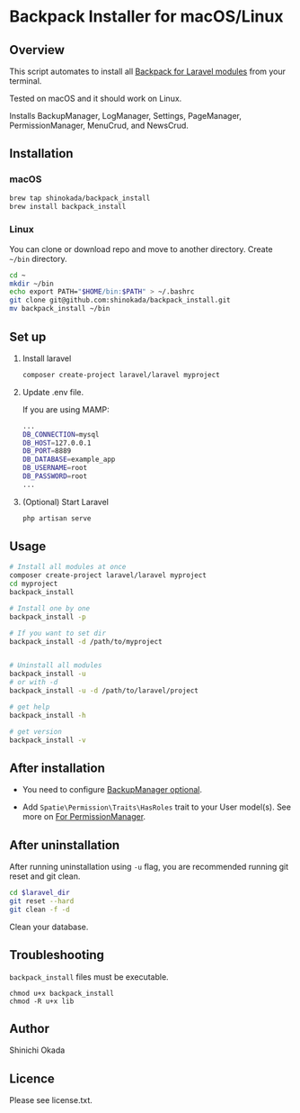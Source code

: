 # Backpack Installer for macOS/Linux

## Overview

This script automates to install all [Backpack for Laravel modules](https://backpackforlaravel.com/docs/4.1/installation) from your terminal.

Tested on macOS and it should work on Linux.

Installs BackupManager, LogManager, Settings, PageManager, PermissionManager, MenuCrud, and NewsCrud.

## Installation

### macOS

```sh
brew tap shinokada/backpack_install
brew install backpack_install
```

### Linux

You can clone or download repo and move to another directory.
Create `~/bin` directory.

```sh
cd ~
mkdir ~/bin
echo export PATH="$HOME/bin:$PATH" > ~/.bashrc
git clone git@github.com:shinokada/backpack_install.git
mv backpack_install ~/bin
```

## Set up

1. Install laravel

   ```sh
   composer create-project laravel/laravel myproject
   ```

2. Update .env file.

   If you are using MAMP:

   ```sh
   ...
   DB_CONNECTION=mysql
   DB_HOST=127.0.0.1
   DB_PORT=8889
   DB_DATABASE=example_app
   DB_USERNAME=root
   DB_PASSWORD=root
   ...
   ```

3. (Optional) Start Laravel

   ```sh
   php artisan serve
   ```

## Usage

```sh
# Install all modules at once
composer create-project laravel/laravel myproject
cd myproject
backpack_install

# Install one by one
backpack_install -p

# If you want to set dir
backpack_install -d /path/to/myproject


# Uninstall all modules
backpack_install -u
# or with -d
backpack_install -u -d /path/to/laravel/project

# get help
backpack_install -h

# get version
backpack_install -v
```

## After installation

- You need to configure [BackupManager optional](https://github.com/Laravel-Backpack/BackupManager#install).

- Add `Spatie\Permission\Traits\HasRoles` trait to your User model(s). See more on [For PermissionManager](https://github.com/Laravel-Backpack/PermissionManager#install).

## After uninstallation

After running uninstallation using `-u` flag, you are recommended running git reset and git clean.

```sh
cd $laravel_dir
git reset --hard
git clean -f -d
```

Clean your database.

## Troubleshooting

`backpack_install` files must be executable.

```teminal
chmod u+x backpack_install
chmod -R u+x lib
```

## Author

Shinichi Okada

## Licence

Please see license.txt.
